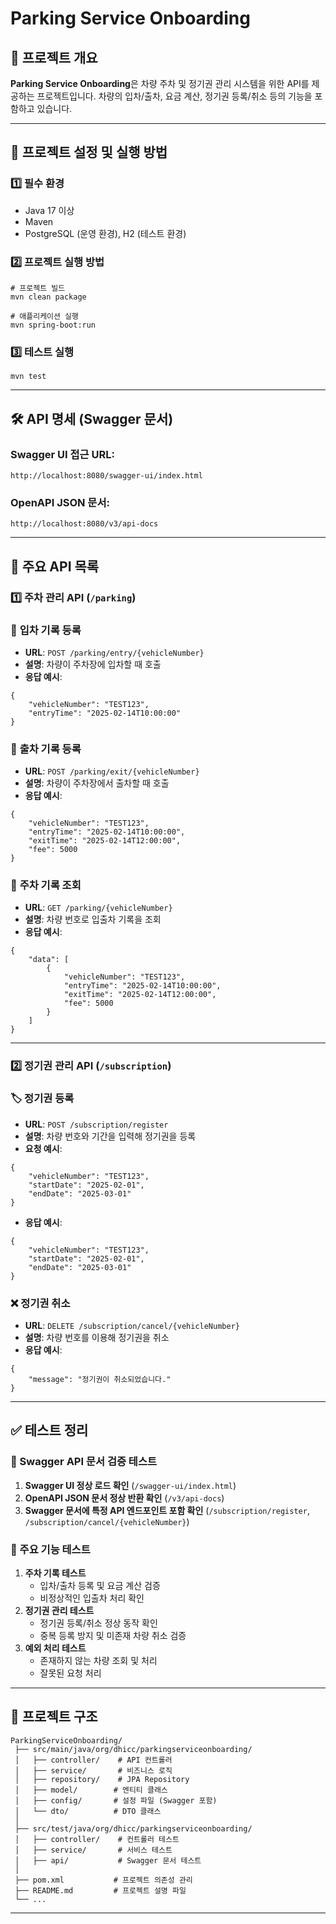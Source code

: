 # Parking Service Onboarding

## 📌 프로젝트 개요

**Parking Service Onboarding**은 차량 주차 및 정기권 관리 시스템을 위한 API를 제공하는 프로젝트입니다.
차량의 입차/출차, 요금 계산, 정기권 등록/취소 등의 기능을 포함하고 있습니다.

---

## 🚀 프로젝트 설정 및 실행 방법

### 1️⃣ **필수 환경**

- Java 17 이상
- Maven
- PostgreSQL (운영 환경), H2 (테스트 환경)

### 2️⃣ **프로젝트 실행 방법**

```
# 프로젝트 빌드
mvn clean package

# 애플리케이션 실행
mvn spring-boot:run
```

### 3️⃣ **테스트 실행**

```
mvn test
```

---

## 🛠 API 명세 (Swagger 문서)

### Swagger UI 접근 URL:

```
http://localhost:8080/swagger-ui/index.html
```

### OpenAPI JSON 문서:

```
http://localhost:8080/v3/api-docs
```

---

## 📌 주요 API 목록

### 1️⃣ **주차 관리 API** (`/parking`)

### 🚗 **입차 기록 등록**

- **URL**: `POST /parking/entry/{vehicleNumber}`
- **설명**: 차량이 주차장에 입차할 때 호출
- **응답 예시**:

```
{
    "vehicleNumber": "TEST123",
    "entryTime": "2025-02-14T10:00:00"
}
```

### 🚙 **출차 기록 등록**

- **URL**: `POST /parking/exit/{vehicleNumber}`
- **설명**: 차량이 주차장에서 출차할 때 호출
- **응답 예시**:

```
{
    "vehicleNumber": "TEST123",
    "entryTime": "2025-02-14T10:00:00",
    "exitTime": "2025-02-14T12:00:00",
    "fee": 5000
}
```

### 📝 **주차 기록 조회**

- **URL**: `GET /parking/{vehicleNumber}`
- **설명**: 차량 번호로 입출차 기록을 조회
- **응답 예시**:

```
{
    "data": [
        {
            "vehicleNumber": "TEST123",
            "entryTime": "2025-02-14T10:00:00",
            "exitTime": "2025-02-14T12:00:00",
            "fee": 5000
        }
    ]
}
```

---

### 2️⃣ **정기권 관리 API** (`/subscription`)

### 🏷 **정기권 등록**

- **URL**: `POST /subscription/register`
- **설명**: 차량 번호와 기간을 입력해 정기권을 등록
- **요청 예시**:

```
{
    "vehicleNumber": "TEST123",
    "startDate": "2025-02-01",
    "endDate": "2025-03-01"
}
```

- **응답 예시**:

```
{
    "vehicleNumber": "TEST123",
    "startDate": "2025-02-01",
    "endDate": "2025-03-01"
}
```

### ❌ **정기권 취소**

- **URL**: `DELETE /subscription/cancel/{vehicleNumber}`
- **설명**: 차량 번호를 이용해 정기권을 취소
- **응답 예시**:

```
{
    "message": "정기권이 취소되었습니다."
}
```

---

## ✅ 테스트 정리

### **📌 Swagger API 문서 검증 테스트**

1. **Swagger UI 정상 로드 확인** (`/swagger-ui/index.html`)
2. **OpenAPI JSON 문서 정상 반환 확인** (`/v3/api-docs`)
3. **Swagger 문서에 특정 API 엔드포인트 포함 확인** (`/subscription/register`, `/subscription/cancel/{vehicleNumber}`)

### **📌 주요 기능 테스트**

1. **주차 기록 테스트**
    - 입차/출차 등록 및 요금 계산 검증
    - 비정상적인 입출차 처리 확인
2. **정기권 관리 테스트**
    - 정기권 등록/취소 정상 동작 확인
    - 중복 등록 방지 및 미존재 차량 취소 검증
3. **예외 처리 테스트**
    - 존재하지 않는 차량 조회 및 처리
    - 잘못된 요청 처리

---

## 📌 프로젝트 구조

```
ParkingServiceOnboarding/
 ├── src/main/java/org/dhicc/parkingserviceonboarding/
 │   ├── controller/    # API 컨트롤러
 │   ├── service/       # 비즈니스 로직
 │   ├── repository/    # JPA Repository
 │   ├── model/        # 엔티티 클래스
 │   ├── config/       # 설정 파일 (Swagger 포함)
 │   └── dto/          # DTO 클래스
 │
 ├── src/test/java/org/dhicc/parkingserviceonboarding/
 │   ├── controller/    # 컨트롤러 테스트
 │   ├── service/       # 서비스 테스트
 │   ├── api/           # Swagger 문서 테스트
 │
 ├── pom.xml           # 프로젝트 의존성 관리
 ├── README.md         # 프로젝트 설명 파일
 └── ...
```

---
